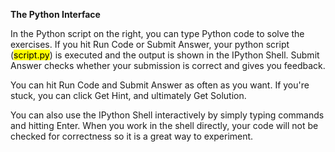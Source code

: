 **The Python Interface**

In the Python script on the right, you can type Python code to solve the exercises. If you hit Run Code or Submit Answer, your python script (<mark style="background-color: #FFFF00">script.py</mark>) is executed and the output is shown in the IPython Shell. Submit Answer checks whether your submission is correct and gives you feedback.

You can hit Run Code and Submit Answer as often as you want. If you're stuck, you can click Get Hint, and ultimately Get Solution.

You can also use the IPython Shell interactively by simply typing commands and hitting Enter. When you work in the shell directly, your code will not be checked for correctness so it is a great way to experiment.
